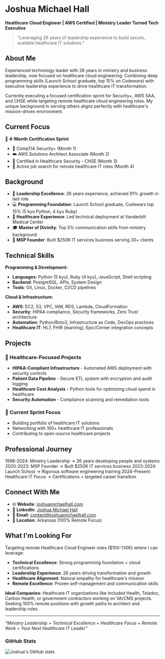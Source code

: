 # Joshua Michael Hall

**Healthcare Cloud Engineer | AWS Certified | Ministry Leader Turned Tech Executive**

> "Leveraging 26 years of leadership experience to build secure, scalable healthcare IT solutions."

## About Me

Experienced technology leader with 26 years in ministry and business leadership, now focused on healthcare cloud engineering. Combining deep programming skills (Launch School graduate, top 15% on Codewars) with executive leadership experience to drive healthcare IT transformation.

Currently executing a focused certification sprint for Security+, AWS SAA, and CHSE while targeting remote healthcare cloud engineering roles. My unique background in serving others aligns perfectly with healthcare's mission-driven environment.

## Current Focus

🎯 **4-Month Certification Sprint**
- 🔐 CompTIA Security+ (Month 1)
- ☁️ AWS Solutions Architect Associate (Month 2)
- 🏥 Certified in Healthcare Security - CHSE (Month 3)
- 💼 Active job search for remote healthcare IT roles (Month 4)

## Background

- 🎯 **Leadership Excellence**: 26 years experience, achieved 91% growth in last role
- 💻 **Programming Foundation**: Launch School graduate, Codewars top 15% (5 kyu Python, 4 kyu Ruby)
- 🏥 **Healthcare Experience**: Led technical deployment at Vanderbilt Medical Center
- 🎓 **Master of Divinity**: Top 5% communication skills from ministry background
- 🏢 **MSP Founder**: Built $250K IT services business serving 30+ clients

## Technical Skills

**Programming & Development:**
- **Languages**: Python (5 kyu), Ruby (4 kyu), JavaScript, Shell scripting
- **Backend**: PostgreSQL, APIs, System Design
- **Tools**: Git, Linux, Docker, CI/CD pipelines

**Cloud & Infrastructure:**
- **AWS**: EC2, S3, VPC, IAM, RDS, Lambda, CloudFormation
- **Security**: HIPAA compliance, Security frameworks, Zero Trust architecture
- **Automation**: Python/Boto3, Infrastructure as Code, DevOps practices
- **Healthcare IT**: HL7, FHIR (learning), Epic/Cerner integration concepts

## Projects

### 🏥 Healthcare-Focused Projects
- **HIPAA-Compliant Infrastructure** - Automated AWS deployment with security controls
- **Patient Data Pipeline** - Secure ETL system with encryption and audit logging
- **Healthcare Cost Analysis** - Python tools for optimizing cloud spend in healthcare
- **Security Automation** - Compliance scanning and remediation tools

### 🎯 Current Sprint Focus
- Building portfolio of healthcare IT solutions
- Networking with 100+ healthcare IT professionals
- Contributing to open-source healthcare projects

## Professional Journey
1998-2024: Ministry Leadership → 26 years developing people and systems
2020-2023: MSP Founder → Built $250K IT services business
2023-2024: Launch School → Rigorous software engineering training
2024-Present: Healthcare IT Focus → Certifications + targeted career transition

## Connect With Me

- 🌐 **Website**: [joshuamichaelhall.com](https://joshuamichaelhall.com)
- 💼 **LinkedIn**: [Joshua Michael Hall](https://linkedin.com/in/joshuamichaelhall)
- 📧 **Email**: contact@joshuamichaelhall.com
- 📍 **Location**: Arkansas (100% Remote Focus)

## What I'm Looking For

Targeting remote Healthcare Cloud Engineer roles ($100-130K) where I can leverage:
- **Technical Excellence**: Strong programming foundation + cloud certifications
- **Leadership Experience**: 26 years driving transformation and growth
- **Healthcare Alignment**: Natural empathy for healthcare's mission
- **Remote Excellence**: Proven self-management and communication skills

**Ideal Companies**: Healthcare IT organizations like Included Health, Teladoc, Carbon Health, or government contractors working on VA/CMS projects. Seeking 100% remote positions with growth paths to architect and leadership roles.

---

*"Ministry Leadership + Technical Excellence + Healthcare Focus + Remote Work = Your Next Healthcare IT Leader"*

### GitHub Stats

![Joshua's GitHub stats](https://github-readme-stats.vercel.app/api?username=joshuamichaelhall&show_icons=true&theme=dark)
